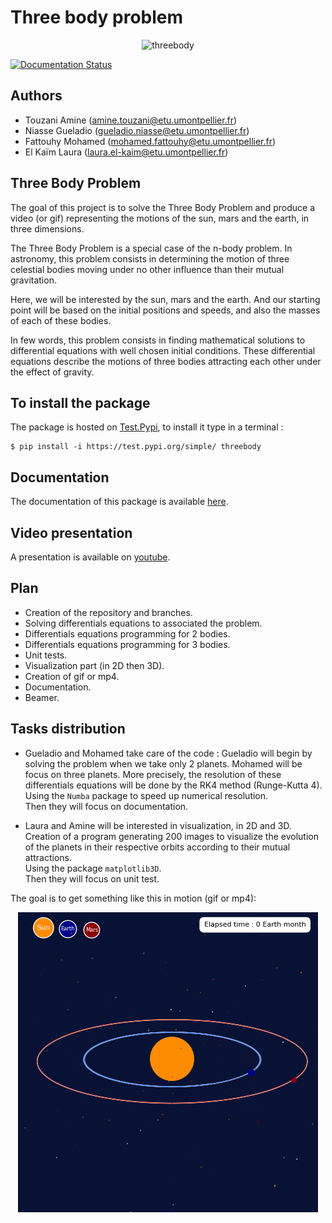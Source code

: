 
# Three body problem

<center>

![threebody](threebody/Vis/Gifs/Three_body.gif)

</center>

[![Documentation Status](https://readthedocs.org/projects/project-three-body-problem/badge/?version=main)](https://project-three-body-problem.readthedocs.io/en/latest/?badge=main)

## Authors

- Touzani Amine (amine.touzani@etu.umontpellier.fr)
- Niasse Gueladio (gueladio.niasse@etu.umontpellier.fr)
- Fattouhy Mohamed (mohamed.fattouhy@etu.umontpellier.fr)
- El Kaïm Laura (laura.el-kaim@etu.umontpellier.fr)

## Three Body Problem

The goal of this project is to solve the Three Body Problem and produce a video (or gif) representing the motions of the sun, mars and the earth, in three dimensions.

The Three Body Problem is a special case of the n-body problem. In astronomy, this problem consists in determining the motion of three celestial bodies moving under no other influence than their mutual gravitation.
   
Here, we will be interested by the sun, mars and the earth. And our starting point will be based on the initial positions and speeds, and also the masses of each of these bodies.

In few words, this problem consists in finding mathematical solutions to differential equations with well chosen initial conditions. 
These differential equations describe the motions of three bodies attracting each other under the effect of gravity.

## To install the package

The package is hosted on [Test.Pypi](https://test.pypi.org/project/threebody/), to install it type in a terminal :

```{bash} 
$ pip install -i https://test.pypi.org/simple/ threebody
```

## Documentation

The documentation of this package is available [here](https://project-three-body-problem.readthedocs.io/en/latest/?badge=latest).

## Video presentation

A presentation is available on [youtube](https://www.youtube.com/watch?v=hMskyuzyi0k).

## Plan

- Creation of the repository and branches.
- Solving differentials equations to associated the problem.
- Differentials equations programming for 2 bodies.
- Differentials equations programming for 3 bodies.
- Unit tests.
- Visualization part (in 2D then 3D).
- Creation of gif or mp4.
- Documentation.
- Beamer.

## Tasks distribution

- Gueladio and Mohamed take care of the code : Gueladio will begin by solving the problem when we take only 2 planets. Mohamed will be focus on three planets.  More precisely, the resolution of these differentials equations will be done by the RK4 method (Runge-Kutta 4).  
Using the `Numba` package to speed up numerical resolution.  
Then they will focus on documentation.

- Laura and Amine will be interested in visualization, in 2D and 3D.  
Creation of a program generating 200 images to visualize the evolution of the planets in their respective orbits according to their mutual attractions.  
Using the package `matplotlib3D`.  
Then they will focus on unit test.


The goal is to get something like this in motion (gif or mp4):

<center>

![threebody](threebody/Vis/Images/Images_2/file_000.png)

</center>
